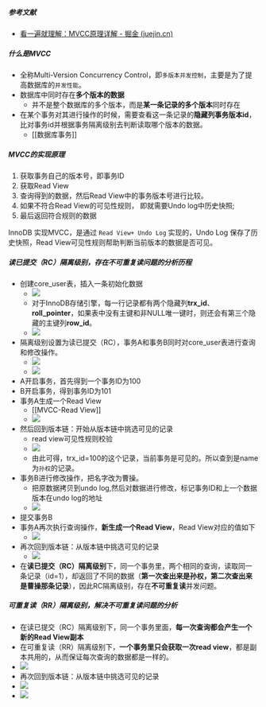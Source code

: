 ##### 参考文献
- [看一遍就理解：MVCC原理详解 - 掘金 (juejin.cn)](https://juejin.cn/post/7016165148020703246)
##### 什么是MVCC
- 全称Multi-Version Concurrency Control，即`多版本并发控制`，主要是为了提高数据库的`并发性能`。
- 数据库中同时存在**多个版本的数据**
	- 并不是整个数据库的多个版本，而是**某一条记录的多个版本**同时存在
- 在某个事务对其进行操作的时候，需要查看这一条记录的**隐藏列事务版本id**，比对事务id并根据事务隔离级别去判断读取哪个版本的数据。
	- [[数据库事务]]
##### MVCC的实现原理
1.  获取事务自己的版本号，即事务ID
2.  获取Read View
3.  查询得到的数据，然后Read View中的事务版本号进行比较。
4.  如果不符合Read View的可见性规则， 即就需要Undo log中历史快照;
5.  最后返回符合规则的数据

InnoDB 实现MVCC，是通过 `Read View+ Undo Log` 实现的，Undo Log 保存了历史快照，Read View可见性规则帮助判断当前版本的数据是否可见。

##### 读已提交（RC）隔离级别，存在不可重复读问题的分析历程
- 创建core_user表，插入一条初始化数据
	- ![](attachments/Pasted%20image%2020230101212237.png)
	- 对于InnoDB存储引擎，每一行记录都有两个隐藏列**trx_id**、**roll_pointer**，如果表中没有主键和非NULL唯一键时，则还会有第三个隐藏的主键列**row_id**。
	- ![](attachments/Pasted%20image%2020230101213732.png)
- 隔离级别设置为读已提交（RC），事务A和事务B同时对core_user表进行查询和修改操作。
	- ![](attachments/Pasted%20image%2020230101212254.png)
	- ![](attachments/Pasted%20image%2020230101212345.png)
- A开启事务，首先得到一个事务ID为100
- B开启事务，得到事务ID为101
- 事务A生成一个Read View
	- [[MVCC-Read View]]
	- ![](attachments/Pasted%20image%2020230101212503.png)
- 然后回到版本链：开始从版本链中挑选可见的记录
	- read view可见性规则校验
	- ![](attachments/Pasted%20image%2020230101213002.png)
	- 由此可得，trx_id=100的这个记录，当前事务是可见的。所以查到是name为`孙权`的记录。
- 事务B进行修改操作，把名字改为曹操。
	- 把原数据拷贝到undo log,然后对数据进行修改，标记事务ID和上一个数据版本在undo log的地址
	- ![](attachments/Pasted%20image%2020230101213047.png)
- 提交事务B
- 事务A再次执行查询操作，**新生成一个Read View**，Read View对应的值如下
	- ![](attachments/Pasted%20image%2020230101213113.png)
- 再次回到版本链：从版本链中挑选可见的记录
	- ![](attachments/Pasted%20image%2020230101213233.png)
- 在**读已提交（RC）隔离级别**下，同一个事务里，两个相同的查询，读取同一条记录（id=1），却返回了不同的数据（**第一次查出来是孙权，第二次查出来是曹操那条记录**），因此RC隔离级别，存在**不可重复读**并发问题。
##### 可重复读（RR）隔离级别，解决不可重复读问题的分析
- 在读已提交（RC）隔离级别下，同一个事务里面，**每一次查询都会产生一个新的Read View副本**
- 在可重复读（RR）隔离级别下，**一个事务里只会获取一次read view**，都是副本共用的，从而保证每次查询的数据都是一样的。
- ![](attachments/Pasted%20image%2020230101213521.png)
- 再次回到版本链：从版本链中挑选可见的记录
- ![](attachments/Pasted%20image%2020230101213641.png)
- ![](attachments/Pasted%20image%2020230101213548.png)